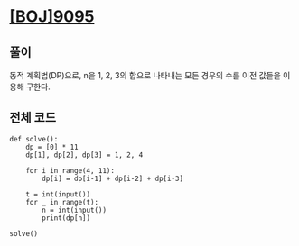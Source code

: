 # [[BOJ]9095](https://www.acmicpc.net/problem/9095)

## 풀이
동적 계획법(DP)으로, n을 1, 2, 3의 합으로 나타내는 모든 경우의 수를 이전 값들을 이용해 구한다.

## 전체 코드
```
def solve():
    dp = [0] * 11 
    dp[1], dp[2], dp[3] = 1, 2, 4  
 
    for i in range(4, 11):
        dp[i] = dp[i-1] + dp[i-2] + dp[i-3]
    
    t = int(input())
    for _ in range(t):
        n = int(input()) 
        print(dp[n]) 

solve()

```
